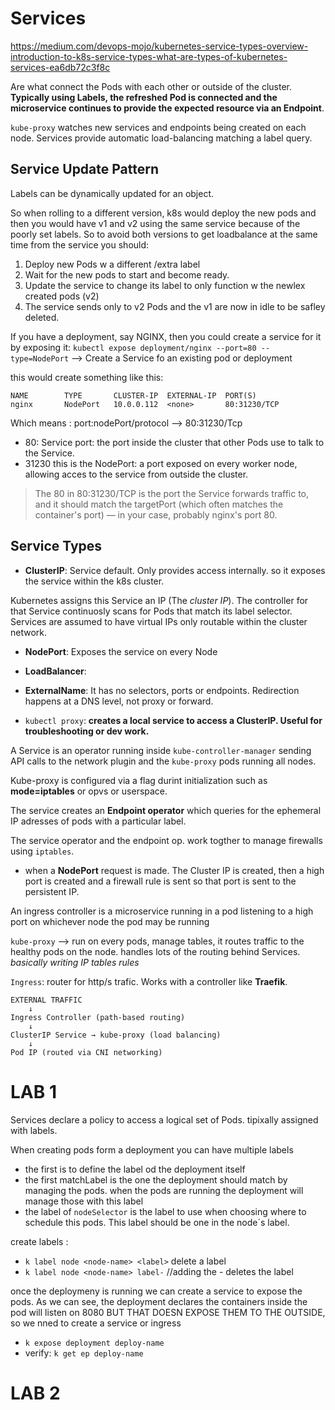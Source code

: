 # Services
https://medium.com/devops-mojo/kubernetes-service-types-overview-introduction-to-k8s-service-types-what-are-types-of-kubernetes-services-ea6db72c3f8c

Are what connect the Pods with each other or outside of the cluster.
**Typically using Labels, the refreshed Pod is connected and the microservice continues to provide the expected resource via an Endpoint**.


`kube-proxy` watches new services and endpoints being created on each node.
Services provide automatic load-balancing matching a label query.



## Service Update Pattern
Labels can be dynamically updated for an object.

So when rolling to a different version, k8s would deploy the new pods and then you would have v1 and v2 using the same service because of the poorly set labels. So to avoid both versions to get loadbalance at the same time from the service you should:

1. Deploy new Pods w a different /extra label
2. Wait for the new pods to start and become ready.
3. Update the service to change its label to only function w the newlex created pods (v2)
4. The service sends only to v2 Pods and the v1 are now in idle to be safley deleted. 

If you have a deployment, say NGINX, then you could create a service for it by exposing it: 
`kubectl expose deployment/nginx --port=80 --type=NodePort` --> Create a Service fo an existing pod or deployment

this would create something like this: 

```
NAME        TYPE       CLUSTER-IP  EXTERNAL-IP  PORT(S)
nginx       NodePort   10.0.0.112  <none>       80:31230/TCP   
```

Which means : 
port:nodePort/protocol --> 80:31230/Tcp
- 80: Service port: the port inside the cluster that other Pods use to talk to the Service. 
- 31230 this is the NodePort: a port exposed on every worker node, allowing acces to the service from outside the cluster.

> The 80 in 80:31230/TCP is the port the Service forwards traffic to, and it should match the targetPort (which often matches the container's port) — in your case, probably nginx's port 80.

## Service Types

- **ClusterIP**: Service default. Only provides access internally. so it exposes the service within the k8s cluster.

Kubernetes assigns this Service an IP (The *cluster IP*). The controller for that Service continuosly scans for Pods that match its label selector.
Services are assumed to have virtual IPs only routable within the cluster network.



- **NodePort**: Exposes the service on every Node
- **LoadBalancer**: 
- **ExternalName**: It has no selectors, ports or endpoints. Redirection happens at a DNS level, not proxy or forward.

- `kubectl proxy`: **creates a local service to access a ClusterIP. Useful for troubleshooting or dev work.**


A Service is an operator running inside `kube-controller-manager` sending API calls to the network plugin and the `kube-proxy` pods running all nodes.

Kube-proxy is configured via a flag durint initialization such as **mode=iptables** or opvs or userspace.


The service creates an **Endpoint operator** which queries for the ephemeral IP adresses of pods with a particular label.

The service operator and the endpoint op. work togther to manage firewalls using `iptables`.

- when a **NodePort** request is made. The Cluster IP is created,  then  a high port is created and a firewall rule is sent so that port is sent to the persistent IP.

An ingress controller is a microservice running in a pod listening to a high port on whichever node the pod may be running



`kube-proxy` --> run on every pods, manage tables, it routes traffic to the healthy pods on the node. handles lots of the routing behind Services. *basically writing IP tables rules*

`Ingress`: router for http/s trafic. Works with a controller like **Traefik**.



```
EXTERNAL TRAFFIC
    ↓
Ingress Controller (path-based routing)
    ↓
ClusterIP Service → kube-proxy (load balancing)
    ↓
Pod IP (routed via CNI networking)

```

# LAB 1 
Services declare a policy to access a logical set of Pods. tipixally assigned with labels.

When creating pods form a deployment you can have multiple labels
- the first is to define the label od the deployment itself
- the first matchLabel is the one the deployment should match by managing the pods. when the pods are running the deployment will manage those with this label
- the label of `nodeSelector` is the label to use when choosing where to schedule this pods. This label should be one in the node´s label.

create labels :
- `k label node <node-name> <label>`
delete a label
- `k label node <node-name> label-` //adding the - deletes the label

once the deploymeny is running we can create a service to expose the pods.
As we can see, the deployment declares the containers inside the pod will listen on 8080 BUT THAT DOESN EXPOSE THEM TO THE OUTSIDE, so we nned to create a service or ingress


- `k expose deployment deploy-name`
- verify: 
`k get ep deploy-name`


# LAB 2
